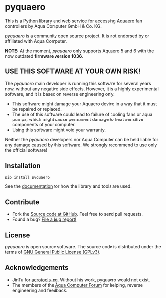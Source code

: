 # pyquaero

This is a Python library and web service for accessing [Aquaero](https://aquacomputer.de/aquaero-5.html) fan controllers by Aqua Computer GmbH & Co. KG.

_pyquaero_ is a community open source project. It is not endorsed by or affiliated with Aqua Computer.

**NOTE:** At the moment, _pyquaero_ only supports Aquaero 5 and 6 with the now outdated **firmware version 1036**.

## USE THIS SOFTWARE AT YOUR OWN RISK!

The _pyquaero_ main developer is running this software for several years now, without any negative side effects. However, it is a highly experimental software, and it is based on reverse engineering only.

* This software might damage your Aquaero device in a way that it must be repaired or replaced.
* The use of this software could lead to failure of cooling fans or aqua pumps, which might cause permanent damage to heat sensitive components of your computer.
* Using this software might void your warranty.

Neither the _pyquaero_ developers nor Aqua Computer can be held liable for any damage caused by this software. We strongly recommend to use only the official software!

## Installation

```sh
pip install pyquaero
```

See the [documentation](https://shredzone.org/docs/pyquaero/index.html) for how the library and tools are used.

## Contribute

* Fork the [Source code at GitHub](https://github.com/shred/pyquaero). Feel free to send pull requests.
* Found a bug? [File a bug report!](https://github.com/shred/pyquaero/issues)

## License

_pyquaero_ is open source software. The source code is distributed under the terms of [GNU General Public License (GPLv3)](https://www.gnu.org/licenses/gpl-3.0.en.html#content).

## Acknowledgements

* JinTu for [aerotools-ng](https://github.com/JinTu/aerotools-ng). Without his work, pyquaero would not exist.
* The members of the [Aqua Computer Forum](https://forum.aquacomputer.de) for helping, reverse engineering and feedback.

